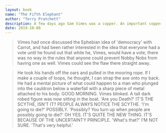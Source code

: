 ```yaml
---
layout: book
name: "The Fifth Elephant"
author: "Terry Pratchett"
description: A few days ago Sam Vimes was a copper. An important copper, true - chief of police - but still, at his core, a policeman. But today he is an ambassador - to the mysterious, fat-rich country of Uberwald. Today Sam Vimes is also a man on the run.
date: 2019-10-08
---
```


> Vimes had once discussed the Ephebian idea of 'democracy' with Carrot, and had been rather interested in the idea that everyone had a vote until he found out that while he, Vimes, would have a vote, there was no way in the rules that anyone could prevent Nobby Nobs from having one as well. Vimes could see the flaw there straight away.

> He took his hands off the oars and pulled in the mooring rope. If I make a couple of loops, he thought, I can strap the axe onto my back. He had a mental picture of what could happen to a man who plunged into the cauldron below a waterfall with a sharp piece of metal attached to his body.
> GOOD MORNING.
> Vimes blinked. A tall dark robed figure was now sitting in the boat.
> 'Are you Death?'
> IT'S THE SCYTHE, ISN'T IT? PEOPLE ALWAYS NOTICE THE SCYTHE.
> 'I'm going to die?'
> POSSIBLY.
> 'Possibly? You turn up when people are possibly going to die?'
> OH YES. IT'S QUITE THE NEW THING. IT'S BECAUSE OF THE UNCERTAINTY PRINCIPLE.
> 'What's that?'
> I'M NOT SURE.
> 'That's very helpful.'
